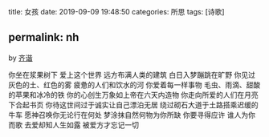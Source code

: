 title: 女孩
date: 2019-09-09 19:48:50
categories: 所思
tags: [诗歌]

permalink: nh
---
by [齐谐](http://caute.net/about/)

你坐在浆果树下
爱上这个世界
远方布满人类的建筑
白日入梦蹦跳在旷野
你见过灰色的土、红色的雾
疲惫的人们和饮水的河
你爱着每一样事物
毛虫、雨滴、甜酸的苹果和冰冷的铁
你的心创生万象如上帝在六天内造物
你走向所爱的人们在月亮下合起书页
你待这世间过于诚实让自己漂泊无居
绕过砌石大道于土路搭乘迟缓的牛车
愿神召唤你无论行在何处
梦涂抹自然何物为你所缺
你要寻得应许
谁人为你而歌
去爱却知人生如露
被爱方才忘记一切